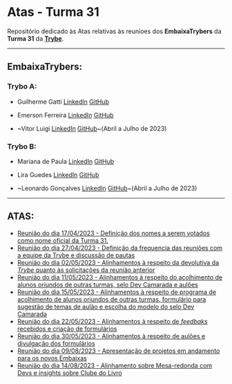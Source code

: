 
# Atas  - Turma 31

Repositório dedicado às Atas relativas às reunioes dos **EmbaixaTrybers** da **Turma 31** da [**Trybe**](https://www.betrybe.com/).

 -----
 
## EmbaixaTrybers:

 ### **Trybo A:**
* Guilherme Gatti  [LinkedIn](https://www.linkedin.com/in/guilhermegattimarinho/) [GitHub](https://github.com/guilhermegattimarinho)
* Emerson Ferreira  [LinkedIn](linkedin.com/in/emersonfbarros/) [GitHub](https://github.com/emersonfbarros)

    
* ~Vitor Luigi [LinkedIn](https://www.linkedin.com/in/vitorluigidev/) [GitHub](https://github.com/vitorluigif)~(Abril a Julho de 2023)

 ### **Trybo B:**
* Mariana de Paula  [LinkedIn](https://www.linkedin.com/in/marianapcorrea/) [GitHub](https://github.com/marianapcorrea)
* Lira Guedes  [LinkedIn](https://www.linkedin.com/in/lira-raj%C3%A3o-guedes-146122196/) [GitHub](https://github.com/Lira-guedes)

  
* ~Leonardo Gonçalves [LinkedIn](https://www.linkedin.com/in/leobacamarte/) [GitHub](https://github.com/Leobacamarte)~(Abril a Julho de 2023)

-----

## ATAS:
 * [Reunião do dia 17/04/2023 - Definição dos nomes a serem votados como nome oficial da Turma 31.](https://github.com/marianapcorrea/Atas-Turma31/blob/master/17-04-23.md)
 * [Reunião do dia 27/04/2023 - Definição da frequencia das reuniões com a equipe da Trybe e discussão de pautas](https://github.com/marianapcorrea/Atas-Turma31/blob/master/27-04-26.md)
 * [Reunião do dia 02/05/2023 - Alinhamentos à respeito da devolutiva da *Trybe* quanto às solicitações da reunião anterior](https://github.com/marianapcorrea/Atas-Turma31/blob/master/02-05-23.md)
 * [Reunião do dia 11/05/2023 - Alinhamentos à respeito do acolhimento de alunos oriundos de outras turmas, selo Dev Camarada e aulões](https://github.com/marianapcorrea/Atas-Turma31/blob/master/11-05-23.md)
 * [Reunião do dia 15/05/2023 - Alinhamentos à respeito de programa de acolhimento de alunos oriundos de outras turmas, formulário para sugestão de temas de aulão e escolha do modelo do selo Dev Camarada](https://github.com/marianapcorrea/Atas-Turma31/blob/master/15-05-23.md)
 * [Reunião do dia 22/05/2023 - Alinhamentos à respeito de *feedbaks* recebidos e criação de formulários](https://github.com/marianapcorrea/Atas-Turma31/blob/master/22-05-23.md)
 * [Reunião do dia 30/05/2023 - Alinhamentos à respeito de aulões e divulgação dos formulários](https://github.com/marianapcorrea/Atas-Turma31/blob/master/30-05-23.md)
 * [Reunião do dia 09/08/2023 - Apresentação de projetos em andamento para os novos Embaixas](https://github.com/marianapcorrea/Atas-Turma31/blob/master/09-08-23.md)
 * [Reunião do dia 14/08/2023 - Alinhamento sobre Mesa-redonda com Devs e insights sobre Clube do Livro](https://github.com/marianapcorrea/Atas-Turma31/blob/master/14-08-2023)
   
